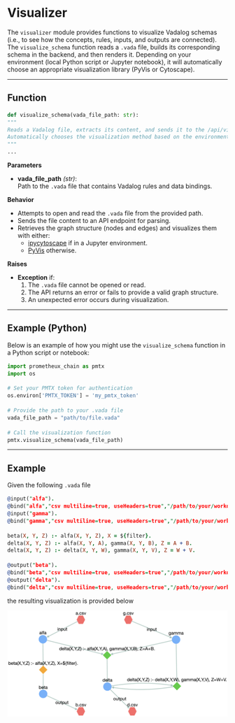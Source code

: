 # Visualizer

The `visualizer` module provides functions to visualize Vadalog schemas (i.e., to see how the concepts, rules, inputs, and outputs are connected). The `visualize_schema` function reads a `.vada` file, builds its corresponding schema in the backend, and then renders it. Depending on your environment (local Python script or Jupyter notebook), it will automatically choose an appropriate visualization library (PyVis or Cytoscape).

---

## Function

```python
def visualize_schema(vada_file_path: str):
"""
Reads a Vadalog file, extracts its content, and sends it to the /api/visualize endpoint.
Automatically chooses the visualization method based on the environment.
"""
...
```

**Parameters**
- **vada_file_path** _(str)_:  
  Path to the `.vada` file that contains Vadalog rules and data bindings.

**Behavior**
- Attempts to open and read the `.vada` file from the provided path.
- Sends the file content to an API endpoint for parsing.
- Retrieves the graph structure (nodes and edges) and visualizes them with either:
    - [ipycytoscape](https://github.com/cytoscape/ipycytoscape) if in a Jupyter environment.
    - [PyVis](https://pyvis.readthedocs.io/) otherwise.

**Raises**
- **Exception** if:
    1. The `.vada` file cannot be opened or read.
    2. The API returns an error or fails to provide a valid graph structure.
    3. An unexpected error occurs during visualization.

---

## Example (Python)

Below is an example of how you might use the `visualize_schema` function in a Python script or notebook:

```python
import prometheux_chain as pmtx
import os

# Set your PMTX token for authentication
os.environ['PMTX_TOKEN'] = 'my_pmtx_token'

# Provide the path to your .vada file
vada_file_path = "path/to/file.vada"

# Call the visualization function
pmtx.visualize_schema(vada_file_path)
```

---

## Example

Given the following `.vada` file

```prolog
@input("alfa").
@bind("alfa","csv multiline=true, useHeaders=true","/path/to/your/workdir","a.csv").
@input("gamma").
@bind("gamma","csv multiline=true, useHeaders=true","/path/to/your/workdir","g.csv").

beta(X, Y, Z) :- alfa(X, Y, Z), X = ${filter}.
delta(X, Y, Z) :- alfa(X, Y, A), gamma(X, Y, B), Z = A + B.
delta(X, Y, Z) :- delta(X, Y, W), gamma(X, Y, V), Z = W + V.

@output("beta").
@bind("beta","csv multiline=true, useHeaders=true","/path/to/your/workdir","b.csv").
@output("delta").
@bind("delta","csv multiline=true, useHeaders=true","/path/to/your/workdir","d.csv").
```

the resulting visualization is provided below

![Schema Visualization](schema_visualization.png)